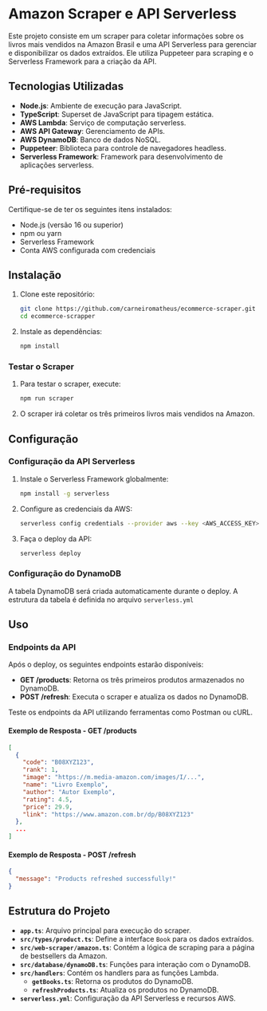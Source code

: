 # Amazon Scraper e API Serverless

Este projeto consiste em um scraper para coletar informações sobre os livros mais vendidos na Amazon Brasil e uma API Serverless para gerenciar e disponibilizar os dados extraídos. Ele utiliza Puppeteer para scraping e o Serverless Framework para a criação da API.

## Tecnologias Utilizadas

- **Node.js**: Ambiente de execução para JavaScript.
- **TypeScript**: Superset de JavaScript para tipagem estática.
- **AWS Lambda**: Serviço de computação serverless.
- **AWS API Gateway**: Gerenciamento de APIs.
- **AWS DynamoDB**: Banco de dados NoSQL.
- **Puppeteer**: Biblioteca para controle de navegadores headless.
- **Serverless Framework**: Framework para desenvolvimento de aplicações serverless.

## Pré-requisitos

Certifique-se de ter os seguintes itens instalados:

- Node.js (versão 16 ou superior)
- npm ou yarn
- Serverless Framework
- Conta AWS configurada com credenciais

## Instalação

1. Clone este repositório:

   ```bash
   git clone https://github.com/carneiromatheus/ecommerce-scraper.git
   cd ecommerce-scrapper
   ```

2. Instale as dependências:

   ```bash
   npm install
   ```

### Testar o Scraper

1. Para testar o scraper, execute:

   ```bash
   npm run scraper
   ```

2. O scraper irá coletar os três primeiros livros mais vendidos na Amazon.

## Configuração

### Configuração da API Serverless

1. Instale o Serverless Framework globalmente:

   ```bash
   npm install -g serverless
   ```

2. Configure as credenciais da AWS:

   ```bash
   serverless config credentials --provider aws --key <AWS_ACCESS_KEY> --secret <AWS_SECRET_KEY>
   ```

3. Faça o deploy da API:

   ```bash
   serverless deploy
   ```

### Configuração do DynamoDB

A tabela DynamoDB será criada automaticamente durante o deploy. A estrutura da tabela é definida no arquivo `serverless.yml`

## Uso

### Endpoints da API

Após o deploy, os seguintes endpoints estarão disponíveis:

- **GET /products**: Retorna os três primeiros produtos armazenados no DynamoDB.
- **POST /refresh**: Executa o scraper e atualiza os dados no DynamoDB.

Teste os endpoints da API utilizando ferramentas como Postman ou cURL.

#### Exemplo de Resposta - GET /products

```json
[
  {
    "code": "B08XYZ123",
    "rank": 1,
    "image": "https://m.media-amazon.com/images/I/...",
    "name": "Livro Exemplo",
    "author": "Autor Exemplo",
    "rating": 4.5,
    "price": 29.9,
    "link": "https://www.amazon.com.br/dp/B08XYZ123"
  },
  ...
]
```

#### Exemplo de Resposta - POST /refresh

```json
{
  "message": "Products refreshed successfully!"
}
```

## Estrutura do Projeto

- **`app.ts`**: Arquivo principal para execução do scraper.
- **`src/types/product.ts`**: Define a interface `Book` para os dados extraídos.
- **`src/web-scraper/amazon.ts`**: Contém a lógica de scraping para a página de bestsellers da Amazon.
- **`src/database/dynamoDB.ts`**: Funções para interação com o DynamoDB.
- **`src/handlers`**: Contém os handlers para as funções Lambda.
  - **`getBooks.ts`**: Retorna os produtos do DynamoDB.
  - **`refreshProducts.ts`**: Atualiza os produtos no DynamoDB.
- **`serverless.yml`**: Configuração da API Serverless e recursos AWS.

